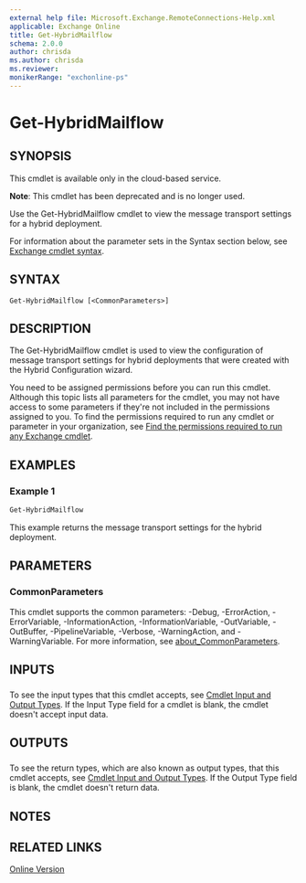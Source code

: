 ```yaml
---
external help file: Microsoft.Exchange.RemoteConnections-Help.xml
applicable: Exchange Online
title: Get-HybridMailflow
schema: 2.0.0
author: chrisda
ms.author: chrisda
ms.reviewer:
monikerRange: "exchonline-ps"
---
```


# Get-HybridMailflow

## SYNOPSIS
This cmdlet is available only in the cloud-based service.

**Note**: This cmdlet has been deprecated and is no longer used.

Use the Get-HybridMailflow cmdlet to view the message transport settings for a hybrid deployment.

For information about the parameter sets in the Syntax section below, see [Exchange cmdlet syntax](https://docs.microsoft.com/powershell/exchange/exchange-server/exchange-cmdlet-syntax).

## SYNTAX

```
Get-HybridMailflow [<CommonParameters>]
```

## DESCRIPTION
The Get-HybridMailflow cmdlet is used to view the configuration of message transport settings for hybrid deployments that were created with the Hybrid Configuration wizard.

You need to be assigned permissions before you can run this cmdlet. Although this topic lists all parameters for the cmdlet, you may not have access to some parameters if they're not included in the permissions assigned to you. To find the permissions required to run any cmdlet or parameter in your organization, see [Find the permissions required to run any Exchange cmdlet](https://docs.microsoft.com/powershell/exchange/exchange-server/find-exchange-cmdlet-permissions).

## EXAMPLES

### Example 1
```powershell
Get-HybridMailflow
```

This example returns the message transport settings for the hybrid deployment.

## PARAMETERS

### CommonParameters
This cmdlet supports the common parameters: -Debug, -ErrorAction, -ErrorVariable, -InformationAction, -InformationVariable, -OutVariable, -OutBuffer, -PipelineVariable, -Verbose, -WarningAction, and -WarningVariable. For more information, see [about_CommonParameters](https://go.microsoft.com/fwlink/p/?LinkID=113216).

## INPUTS

###  
To see the input types that this cmdlet accepts, see [Cmdlet Input and Output Types](https://go.microsoft.com/fwlink/p/?linkId=616387). If the Input Type field for a cmdlet is blank, the cmdlet doesn't accept input data.

## OUTPUTS

###  
To see the return types, which are also known as output types, that this cmdlet accepts, see [Cmdlet Input and Output Types](https://go.microsoft.com/fwlink/p/?linkId=616387). If the Output Type field is blank, the cmdlet doesn't return data.

## NOTES

## RELATED LINKS

[Online Version](https://docs.microsoft.com/powershell/module/exchange/federation-and-hybrid/get-hybridmailflow)
